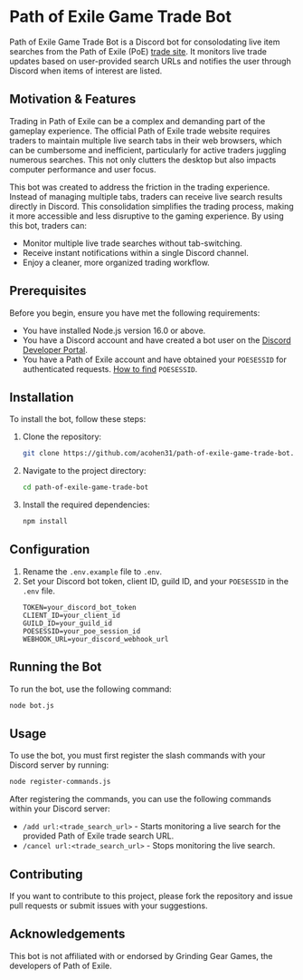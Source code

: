 # Path of Exile Game Trade Bot

Path of Exile Game Trade Bot is a Discord bot for consolodating live item searches from the Path of Exile (PoE) [trade site](https://www.pathofexile.com/trade). It monitors live trade updates based on user-provided search URLs and notifies the user through Discord when items of interest are listed.

## Motivation & Features

Trading in Path of Exile can be a complex and demanding part of the gameplay experience. The official Path of Exile trade website requires traders to maintain multiple live search tabs in their web browsers, which can be cumbersome and inefficient, particularly for active traders juggling numerous searches. This not only clutters the desktop but also impacts computer performance and user focus.

This bot was created to address the friction in the trading experience. Instead of managing multiple tabs, traders can receive live search results directly in Discord. This consolidation simplifies the trading process, making it more accessible and less disruptive to the gaming experience. By using this bot, traders can:

- Monitor multiple live trade searches without tab-switching.
- Receive instant notifications within a single Discord channel.
- Enjoy a cleaner, more organized trading workflow.

## Prerequisites

Before you begin, ensure you have met the following requirements:
- You have installed Node.js version 16.0 or above.
- You have a Discord account and have created a bot user on the [Discord Developer Portal](https://discord.com/developers/applications).
- You have a Path of Exile account and have obtained your `POESESSID` for authenticated requests. [How to find](https://www.gamepressure.com/newsroom/how-to-find-poe-session-id/z74e59) `POESESSID`.

## Installation

To install the bot, follow these steps:

1. Clone the repository:
   ```sh
   git clone https://github.com/acohen31/path-of-exile-game-trade-bot.git
   ```
2. Navigate to the project directory:
   ```sh
   cd path-of-exile-game-trade-bot
   ```
3. Install the required dependencies:
   ```sh
   npm install
   ```

## Configuration

1. Rename the `.env.example` file to `.env`.
2. Set your Discord bot token, client ID, guild ID, and your `POESESSID` in the `.env` file.
   ```
   TOKEN=your_discord_bot_token
   CLIENT_ID=your_client_id
   GUILD_ID=your_guild_id
   POESESSID=your_poe_session_id
   WEBHOOK_URL=your_discord_webhook_url
   ```

## Running the Bot

To run the bot, use the following command:

```sh
node bot.js
```

## Usage

To use the bot, you must first register the slash commands with your Discord server by running:

```sh
node register-commands.js
```

After registering the commands, you can use the following commands within your Discord server:

- `/add url:<trade_search_url>` - Starts monitoring a live search for the provided Path of Exile trade search URL.
- `/cancel url:<trade_search_url>` - Stops monitoring the live search.

## Contributing

If you want to contribute to this project, please fork the repository and issue pull requests or submit issues with your suggestions.

## Acknowledgements

This bot is not affiliated with or endorsed by Grinding Gear Games, the developers of Path of Exile.
